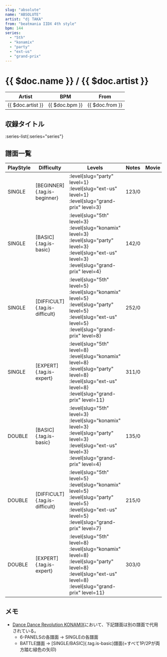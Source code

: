 ```yaml
---
slug: "absolute"
name: "ABSOLUTE"
artist: "dj TAKA"
from: "beatmania IIDX 4th style"
bpm: 144
series:
  - "5th"
  - "konamix"
  - "party"
  - "ext-us"
  - "grand-prix"
---
```


# {{ $doc.name }} / {{ $doc.artist }}

|Artist|BPM|From|
|------|---|----|
|{{ $doc.artist }}|{{ $doc.bpm }}|{{ $doc.from }}|

## 収録タイトル

:series-list{:series="series"}

## 譜面一覧

|PlayStyle|Difficulty|Levels|Notes|Movie|
|---------|----------|------|-----|-----|
|SINGLE|[BEGINNER]{.tag.is-beginner}|<div class="field is-grouped is-grouped-multiline"> :level{slug="party" level=1} :level{slug="ext-us" level=1} :level{slug="grand-prix" level=3}</div>|123/0||
|SINGLE|[BASIC]{.tag.is-basic}|<div class="field is-grouped is-grouped-multiline"> :level{slug="5th" level=3} :level{slug="konamix" level=3} :level{slug="party" level=3} :level{slug="ext-us" level=3} :level{slug="grand-prix" level=4}</div>|142/0||
|SINGLE|[DIFFICULT]{.tag.is-difficult}|<div class="field is-grouped is-grouped-multiline"> :level{slug="5th" level=5} :level{slug="konamix" level=5} :level{slug="party" level=5} :level{slug="ext-us" level=5} :level{slug="grand-prix" level=8}</div>|252/0||
|SINGLE|[EXPERT]{.tag.is-expert}|<div class="field is-grouped is-grouped-multiline"> :level{slug="5th" level=8} :level{slug="konamix" level=8} :level{slug="party" level=8} :level{slug="ext-us" level=8} :level{slug="grand-prix" level=11}</div>|311/0||
|DOUBLE|[BASIC]{.tag.is-basic}|<div class="field is-grouped is-grouped-multiline"> :level{slug="5th" level=3} :level{slug="konamix" level=3} :level{slug="party" level=3} :level{slug="ext-us" level=3} :level{slug="grand-prix" level=4}</div>|135/0||
|DOUBLE|[DIFFICULT]{.tag.is-difficult}|<div class="field is-grouped is-grouped-multiline"> :level{slug="5th" level=5} :level{slug="konamix" level=5} :level{slug="party" level=5} :level{slug="ext-us" level=5} :level{slug="grand-prix" level=7}</div>|215/0||
|DOUBLE|[EXPERT]{.tag.is-expert}|<div class="field is-grouped is-grouped-multiline"> :level{slug="5th" level=8} :level{slug="konamix" level=8} :level{slug="party" level=8} :level{slug="ext-us" level=8} :level{slug="grand-prix" level=11}</div>|303/0||

## メモ

- [Dance Dance Revolution KONAMIX](/series/konamix)において、下記譜面は別の譜面で代用されている。
  - 6-PANELSの各譜面 → SINGLEの各譜面
  - BATTLE譜面 → [SINGLE/BASIC]{.tag.is-basic}譜面(=すべて1P/2Pが両方踏む緑色の矢印)
